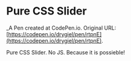 # Pure CSS Slider
 _A Pen created at CodePen.io. Original URL: [https://codepen.io/drygiel/pen/rtpnE](https://codepen.io/drygiel/pen/rtpnE).

 Pure CSS Slider. No JS. Because it is possieble!